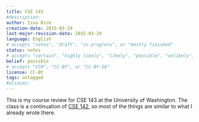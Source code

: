 ```yaml
---
title: CSE 143
#description: 
author: Issa Rice
creation-date: 2015-03-29
last-major-revision-date: 2015-03-29
language: English
# accepts "notes", "draft", "in progress", or "mostly finished"
status: notes
# accepts "certain", "highly likely", "likely", "possible", "unlikely", "highly unlikely", "remote", "impossible", "log", "emotional", or "fiction"
belief: possible
# accepts "CC0", "CC-BY", or "CC-BY-SA"
license: CC-BY
tags: untagged
#aliases: 
---
```


This is my course review for CSE 143 at the University of Washington.
The class is a continuation of [CSE 142](), so most of the things are similar to what I already wrote there.
